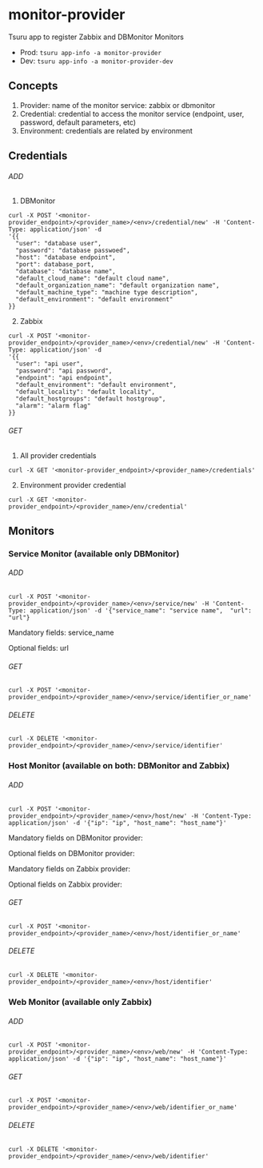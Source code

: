# monitor-provider
Tsuru app to register Zabbix and DBMonitor Monitors
- Prod: `tsuru app-info -a monitor-provider`
- Dev: `tsuru app-info -a monitor-provider-dev`

## Concepts
1. Provider: name of the monitor service: zabbix or dbmonitor
2. Credential: credential to access the monitor service (endpoint, user, password, default parameters, etc)
2. Environment: credentials are related by environment

## Credentials

###### ADD

1. DBMonitor

```
curl -X POST '<monitor-provider_endpoint>/<provider_name>/<env>/credential/new' -H 'Content-Type: application/json' -d
'{{
  "user": "database user",
  "password": "database passwoed",
  "host": "database endpoint",
  "port": database_port,
  "database": "database name",
  "default_cloud_name": "default cloud name",
  "default_organization_name": "default organization name",
  "default_machine_type": "machine type description",
  "default_environment": "default environment"
}}
```

2. Zabbix

```
curl -X POST '<monitor-provider_endpoint>/<provider_name>/<env>/credential/new' -H 'Content-Type: application/json' -d
'{{
  "user": "api user",
  "password": "api password",
  "endpoint": "api endpoint",
  "default_environment": "default environment",
  "default_locality": "default locality",
  "default_hostgroups": "default hostgroup",
  "alarm": "alarm flag"
}}
```

###### GET

1. All provider credentials

```
curl -X GET '<monitor-provider_endpoint>/<provider_name>/credentials'
```

2. Environment provider credential

```
curl -X GET '<monitor-provider_endpoint>/<provider_name>/env/credential'
```

## Monitors

### Service Monitor (available only DBMonitor)

###### ADD
```
curl -X POST '<monitor-provider_endpoint>/<provider_name>/<env>/service/new' -H 'Content-Type: application/json' -d '{"service_name": "service name",  "url": "url"}
```
Mandatory fields: service_name

Optional fields: url

###### GET
```
curl -X POST '<monitor-provider_endpoint>/<provider_name>/<env>/service/identifier_or_name'
```

###### DELETE
```
curl -X DELETE '<monitor-provider_endpoint>/<provider_name>/<env>/service/identifier'
```

### Host Monitor (available on both: DBMonitor and Zabbix)
###### ADD

```
curl -X POST '<monitor-provider_endpoint>/<provider_name>/<env>/host/new' -H 'Content-Type: application/json' -d '{"ip": "ip", "host_name": "host_name"}'
```
Mandatory fields on DBMonitor provider:

Optional fields on DBMonitor provider:

Mandatory fields on Zabbix provider:

Optional fields on Zabbix provider:


###### GET
```
curl -X POST '<monitor-provider_endpoint>/<provider_name>/<env>/host/identifier_or_name'
```

###### DELETE
```
curl -X DELETE '<monitor-provider_endpoint>/<provider_name>/<env>/host/identifier'
```

### Web Monitor (available only Zabbix)
###### ADD
```
curl -X POST '<monitor-provider_endpoint>/<provider_name>/<env>/web/new' -H 'Content-Type: application/json' -d '{"ip": "ip", "host_name": "host_name"}'
```

###### GET
```
curl -X POST '<monitor-provider_endpoint>/<provider_name>/<env>/web/identifier_or_name'
```

###### DELETE
```
curl -X DELETE '<monitor-provider_endpoint>/<provider_name>/<env>/web/identifier'
```
